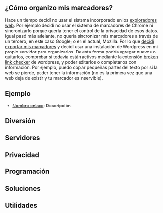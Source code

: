 ## ¿Cómo organizo mis marcadores?
Hace un tiempo decidí no usar el sistema incorporado en los [exploradores web](../Notas/exploradores.md). Por ejemplo decidí no usar el sistema de marcadores de Chrome ni sincronizarlo porque quería tener el control de la privacidad de esos datos. Igual pasó más adelante, no quería sincronizar mis marcadores a través de un tercero, en este caso Google; o en el actual, Mozilla. Por lo que [decidí exportar mis marcadores](../Notas/exportar_marcadores.md) y decidí usar una instalación de Wordpress en mi propio servidor para organizarlos. De esta forma podría agregar nuevos o quitarlos, comprobar si todavía están activos mediante la extensión [broken link checker](https://es.wordpress.org/plugins/broken-link-checker/) de  wordpress, y poder editarlos o completarlos con información. Por ejemplo, puedo copiar pequeñas partes del texto por si la web se pierde, poder tener la información (no es la primera vez que una web deja de existir y tu marcador es inservible).

## Ejemplo
- [Nombre enlace](https://url): Descripción

## Diversión
## Servidores
## Privacidad
## Programación
## Soluciones
## Utilidades